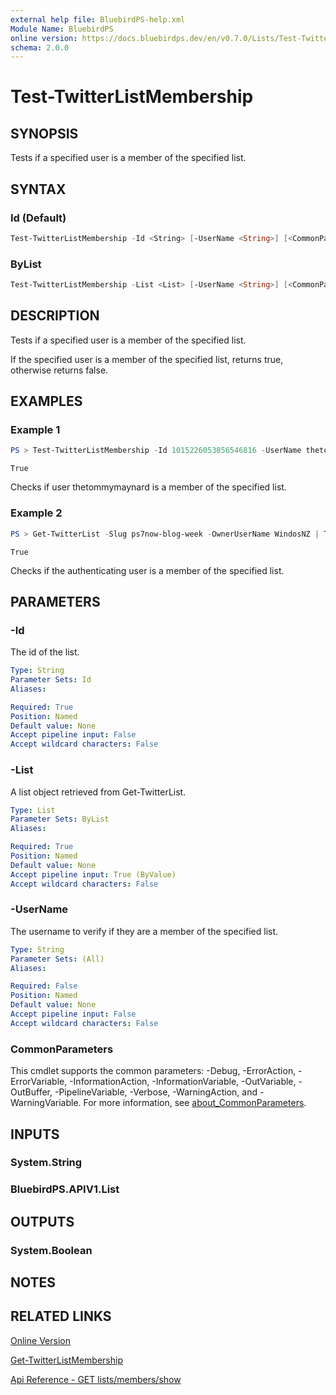 ```yaml
---
external help file: BluebirdPS-help.xml
Module Name: BluebirdPS
online version: https://docs.bluebirdps.dev/en/v0.7.0/Lists/Test-TwitterListMembership
schema: 2.0.0
---
```


# Test-TwitterListMembership

## SYNOPSIS

Tests if a specified user is a member of the specified list.

## SYNTAX

### Id (Default)

```powershell
Test-TwitterListMembership -Id <String> [-UserName <String>] [<CommonParameters>]
```

### ByList

```powershell
Test-TwitterListMembership -List <List> [-UserName <String>] [<CommonParameters>]
```

## DESCRIPTION

Tests if a specified user is a member of the specified list.

If the specified user is a member of the specified list, returns true, otherwise returns false.

## EXAMPLES

### Example 1

```powershell
PS > Test-TwitterListMembership -Id 1015226053856546816 -UserName thetommymaynard
```

```text
True
```

Checks if user thetommymaynard is a member of the specified list.

### Example 2

```powershell
PS > Get-TwitterList -Slug ps7now-blog-week -OwnerUserName WindosNZ | Test-TwitterListMembership
```

```text
True
```

Checks if the authenticating user is a member of the specified list.

## PARAMETERS

### -Id

The id of the list.

```yaml
Type: String
Parameter Sets: Id
Aliases:

Required: True
Position: Named
Default value: None
Accept pipeline input: False
Accept wildcard characters: False
```

### -List

A list object retrieved from Get-TwitterList.

```yaml
Type: List
Parameter Sets: ByList
Aliases:

Required: True
Position: Named
Default value: None
Accept pipeline input: True (ByValue)
Accept wildcard characters: False
```

### -UserName

The username to verify if they are a member of the specified list.

```yaml
Type: String
Parameter Sets: (All)
Aliases:

Required: False
Position: Named
Default value: None
Accept pipeline input: False
Accept wildcard characters: False
```

### CommonParameters

This cmdlet supports the common parameters: -Debug, -ErrorAction, -ErrorVariable, -InformationAction, -InformationVariable, -OutVariable, -OutBuffer, -PipelineVariable, -Verbose, -WarningAction, and -WarningVariable. For more information, see [about_CommonParameters](http://go.microsoft.com/fwlink/?LinkID=113216).

## INPUTS

### System.String

### BluebirdPS.APIV1.List

## OUTPUTS

### System.Boolean

## NOTES

## RELATED LINKS

[Online Version](https://docs.bluebirdps.dev/en/v0.7.0/Lists/Test-TwitterListMembership)

[Get-TwitterListMembership](https://docs.bluebirdps.dev/en/v0.7.0/Lists/Get-TwitterListMembership)

[Api Reference - GET lists/members/show](https://developer.twitter.com/en/docs/twitter-api/v1/accounts-and-users/create-manage-lists/api-reference/get-lists-members-show)
